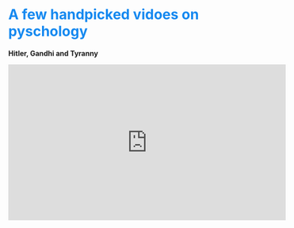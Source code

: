 # **<span style="color:#1589F0">A few handpicked vidoes on pyschology</span>**

**Hitler, Gandhi and Tyranny**
<iframe width="560" height="315" src="https://www.youtube.com/embed/IC8QnzXhSCU" frameborder="0" allow="accelerometer; autoplay; encrypted-media; gyroscope; picture-in-picture" allowfullscreen></iframe>
